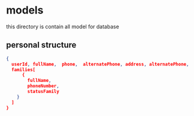 # models

this directory is contain all model for database

## personal structure

```json
{
  userId, fullName,  phone,  alternatePhone, address, alternatePhone,
  families[
      {
        fullName,
        phoneNumber,
        statusFamily
    }
  ]
}
```
